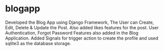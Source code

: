 # blogapp
Developed the Blog App using Django Framework,
The User can Create, Edit, Delete & Update the Post.
Also added likes features for the post.
User Authentication, Forgot Password Features also added in the Blog Application.
Added Signals for trigger action to create the profile and used sqlite3 as the database storage.
